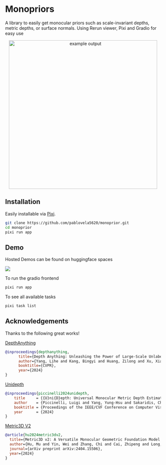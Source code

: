 # Monopriors
A library to easily get monocular priors such as scale-invariant depths, metric depths, or surface normals. Using Rerun viewer, Pixi and Gradio for easy use
<p align="center">
  <img src="media/depth-compare.gif" alt="example output" width="480" />
</p>


## Installation
Easily installable via [Pixi](https://pixi.sh/latest/).
```bash
git clone https://github.com/pablovela5620/monoprior.git
cd monoprior
pixi run app
```

## Demo
Hosted Demos can be found on huggingface spaces

<a href='https://huggingface.co/spaces/pablovela5620/depth-compare'><img src='https://img.shields.io/badge/%F0%9F%A4%97%20Hugging%20Face-Spaces-blue'></a>


To run the gradio frontend
```bash
pixi run app
```

To see all available tasks
```bash
pixi task list
```

## Acknowledgements
Thanks to the following great works!

[DepthAnything](https://github.com/LiheYoung/Depth-Anything)
```bibtex
@inproceedings{depthanything,
      title={Depth Anything: Unleashing the Power of Large-Scale Unlabeled Data}, 
      author={Yang, Lihe and Kang, Bingyi and Huang, Zilong and Xu, Xiaogang and Feng, Jiashi and Zhao, Hengshuang},
      booktitle={CVPR},
      year={2024}
}
```

[Unidepth](https://github.com/lpiccinelli-eth/UniDepth)
```bibtex
@inproceedings{piccinelli2024unidepth,
    title     = {{U}ni{D}epth: Universal Monocular Metric Depth Estimation},
    author    = {Piccinelli, Luigi and Yang, Yung-Hsu and Sakaridis, Christos and Segu, Mattia and Li, Siyuan and Van Gool, Luc and Yu, Fisher},
    booktitle = {Proceedings of the IEEE/CVF Conference on Computer Vision and Pattern Recognition (CVPR)},
    year      = {2024}
}
```

[Metric3D V2](https://github.com/YvanYin/Metric3D)
```bibtex
@article{hu2024metric3dv2,
  title={Metric3D v2: A Versatile Monocular Geometric Foundation Model for Zero-shot Metric Depth and Surface Normal Estimation},
  author={Hu, Mu and Yin, Wei and Zhang, Chi and Cai, Zhipeng and Long, Xiaoxiao and Chen, Hao and Wang, Kaixuan and Yu, Gang and Shen, Chunhua and Shen, Shaojie},
  journal={arXiv preprint arXiv:2404.15506},
  year={2024}
}
```